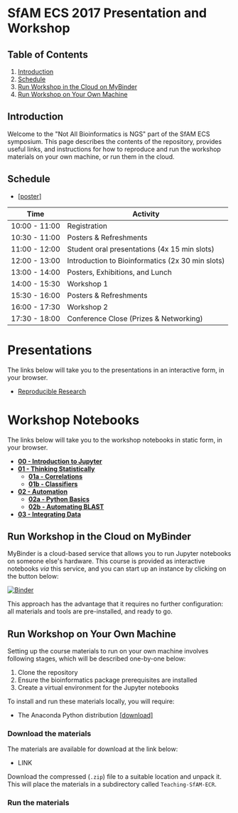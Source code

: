 # SfAM ECS 2017 Presentation and Workshop

## Table of Contents

1. [Introduction](#introduction)
2. [Schedule](#schedule)
3. [Run Workshop in the Cloud on MyBinder](#mybinder)
4. [Run Workshop on Your Own Machine](#local)

<a id="introduction"></a>
## Introduction
Welcome to the "Not All Bioinformatics is NGS" part of the SfAM ECS symposium. This page describes the contents of the repository, provides useful links, and instructions for how to reproduce and run the workshop materials on your own machine, or run them in the cloud.

<a id="schedule"></a>
## Schedule
* [[poster]](posters/SfAM_Bioinformatics_A4.pdf)

| Time          | Activity                                         |
| ------------- | ------------------------------------------------ |
| 10:00 - 11:00 | Registration                                     |
| 10:30 - 11:00 | Posters & Refreshments                           |
| 11:00 - 12:00 | Student oral presentations (4x 15 min slots)     |
| 12:00 - 13:00 | Introduction to Bioinformatics (2x 30 min slots) |
| 13:00 - 14:00 | Posters, Exhibitions, and Lunch                  |
| 14:00 - 15:30 | Workshop 1                                       |
| 15:30 - 16:00 | Posters & Refreshments                           |
| 16:00 - 17:30 | Workshop 2                                       |
| 17:30 - 18:00 | Conference Close (Prizes & Networking)           |

<a id="presentations"></a>
# Presentations

The links below will take you to the presentations in an interactive form, in your browser.

* [Reproducible Research](https://widdowquinn.github.io/Teaching-SfAM-ECS/presentation/slides01-reproducible_research.html)


<a id="notebooks"></a>
# Workshop Notebooks

The links below will take you to the workshop notebooks in static form, in your browser.

* [**00 - Introduction to Jupyter**](https://github.com/widdowquinn/Teaching-SfAM-ECS/blob/master/workshop/00-jupyter_intro.ipynb) 
* [**01 - Thinking Statistically**](https://github.com/widdowquinn/Teaching-SfAM-ECS/blob/master/workshop/01-thinking_statistically.ipynb)
  * [**01a - Correlations**](https://github.com/widdowquinn/Teaching-SfAM-ECS/blob/master/workshop/01a-correlations.ipynb)
  * [**01b - Classifiers**](https://github.com/widdowquinn/Teaching-SfAM-ECS/blob/master/workshop/01b-clasifiers.ipynb)
* [**02 - Automation**](https://github.com/widdowquinn/Teaching-SfAM-ECS/blob/master/workshop/02-automation.ipynb)
  * [**02a - Python Basics**](https://github.com/widdowquinn/Teaching-SfAM-ECS/blob/master/workshop/02a-python.ipynb)
  * [**02b - Automating BLAST**](https://github.com/widdowquinn/Teaching-SfAM-ECS/blob/master/workshop/02b-blast.ipynb)
* [**03 - Integrating Data**](https://github.com/widdowquinn/Teaching-SfAM-ECS/blob/master/workshop/03-integrating_data.ipynb)

<a id="mybinder"></a>
## Run Workshop in the Cloud on MyBinder

MyBinder is a cloud-based service that allows you to run Jupyter notebooks on someone else's hardware. This course is provided as interactive notebooks *via* this service, and you can start up an instance by clicking on the button below:

[![Binder](http://mybinder.org/badge.svg)](http://mybinder.org/repo/widdowquinn/teaching-sfam-ecr)

This approach has the advantage that it requires no further configuration: all materials and tools are pre-installed, and ready to go.

<a id="local"></a>
## Run Workshop on Your Own Machine

Setting up the course materials to run on your own machine involves following stages, which will be described one-by-one below:

1. Clone the repository
2. Ensure the bioinformatics package prerequisites are installed
3. Create a virtual environment for the Jupyter notebooks

To install and run these materials locally, you will require:

* The Anaconda Python distribution [[download]](https://www.continuum.io/downloads)

### Download the materials

The materials are available for download at the link below:

* LINK

Download the compressed (`.zip`) file to a suitable location and unpack it. This will place the materials in a subdirectory called `Teaching-SfAM-ECR`. 

### Run the materials


